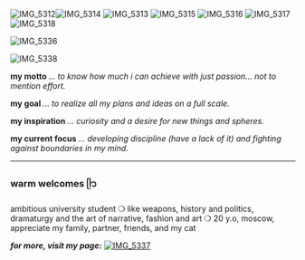![IMG_5312](https://github.com/user-attachments/assets/260005cb-c797-4bde-b931-1ad12a6a77f3)![IMG_5314](https://github.com/user-attachments/assets/fea4fb29-020b-485e-904c-a32ac8216029) ![IMG_5313](https://github.com/user-attachments/assets/869dab2a-c9d8-4ddf-9383-9bae8ae3439f) ![IMG_5315](https://github.com/user-attachments/assets/187a5f4b-c0b7-42f9-b73f-f0572828355b) ![IMG_5316](https://github.com/user-attachments/assets/638eba97-6208-483e-9e22-26646a73a83c) ![IMG_5317](https://github.com/user-attachments/assets/c5f69988-e000-41b3-a6c0-94becf220ba5) ![IMG_5318](https://github.com/user-attachments/assets/6534ee25-39e0-41ae-80e9-3ea74345db9b)

![IMG_5336](https://github.com/user-attachments/assets/07bb9315-4643-4803-85ab-17c3d9207d5a)

![IMG_5338](https://github.com/user-attachments/assets/a43735fd-f082-41cc-ab92-59fccbd02b09)

<b> my motto </b>
*... to know how much i can achieve with just passion... not to mention effort.*

<b> my goal </b>
*... to realize all my plans and ideas on a full scale.*

<b> my inspiration </b>
*... curiosity and a desire for new things and spheres.*

<b> my current focus </b>
*... developing discipline (have a lack of it) and fighting against boundaries in my mind.*

---
### warm welcomes ᥫ᭡
ambitious university student ❍ like weapons, history and politics, dramaturgy and the art of narrative, fashion and art
❍ 20 y.o, moscow, appreciate my family, partner, friends, and my cat

<b>*for more, visit my page:*</b>
[![IMG_5337](https://github.com/user-attachments/assets/b8aa7d9c-9108-445a-b9c7-8e71ab93d9c9)](https://linktr.ee/nitroglycerina)




<!---
cat-a-falce/cat-a-falce is a ✨ special ✨ repository because its `README.md` (this file) appears on your GitHub profile.
You can click the Preview link to take a look at your changes.
--->
